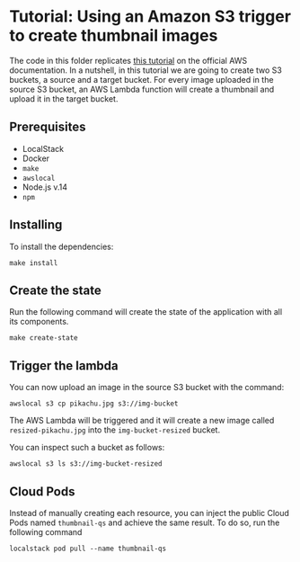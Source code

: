 # Tutorial: Using an Amazon S3 trigger to create thumbnail images

The code in this folder replicates [this tutorial](https://docs.aws.amazon.com/lambda/latest/dg/with-s3-tutorial.html) on the official AWS documentation. 
In a nutshell, in this tutorial we are going to create two S3 buckets, a source and a target bucket.
For every image uploaded in the source S3 bucket, an AWS Lambda function will create a thumbnail and upload it in the target bucket.

## Prerequisites

* LocalStack
* Docker
* `make`
* `awslocal`
* Node.js v.14
* `npm`

## Installing

To install the dependencies:

```
make install
```

## Create the state

Run the following command will create the state of the application with all its components.

```
make create-state
```

## Trigger the lambda

You can now upload an image in the source S3 bucket with the command:

```
awslocal s3 cp pikachu.jpg s3://img-bucket
```

The AWS Lambda will be triggered and it will create a new image called `resized-pikachu.jpg` into the `img-bucket-resized` bucket.

You can inspect such a bucket as follows:

```
awslocal s3 ls s3://img-bucket-resized
```

## Cloud Pods

Instead of manually creating each resource, you can inject the public Cloud Pods named `thumbnail-qs` and achieve the same result.
To do so, run the following command

```
localstack pod pull --name thumbnail-qs
```
